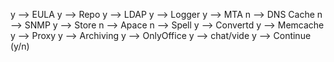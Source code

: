 y --> EULA
y --> Repo
y --> LDAP
y --> Logger
y --> MTA
n --> DNS Cache
n --> SNMP
y --> Store
n --> Apace
n --> Spell
y --> Convertd
y --> Memcache
y --> Proxy
y --> Archiving
y --> OnlyOffice
y --> chat/vide
y --> Continue (y/n)